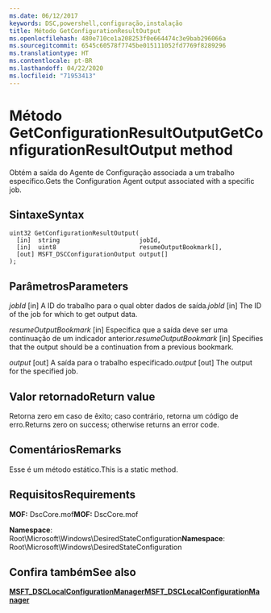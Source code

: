 ```yaml
---
ms.date: 06/12/2017
keywords: DSC,powershell,configuração,instalação
title: Método GetConfigurationResultOutput
ms.openlocfilehash: 480e710ce1a208253f0e664474c3e9bab296066a
ms.sourcegitcommit: 6545c60578f7745be015111052fd7769f8289296
ms.translationtype: HT
ms.contentlocale: pt-BR
ms.lasthandoff: 04/22/2020
ms.locfileid: "71953413"
---
```

# <a name="getconfigurationresultoutput-method"></a><span data-ttu-id="f2091-103">Método GetConfigurationResultOutput</span><span class="sxs-lookup"><span data-stu-id="f2091-103">GetConfigurationResultOutput method</span></span>

<span data-ttu-id="f2091-104">Obtém a saída do Agente de Configuração associada a um trabalho específico.</span><span class="sxs-lookup"><span data-stu-id="f2091-104">Gets the Configuration Agent output associated with a specific job.</span></span>

## <a name="syntax"></a><span data-ttu-id="f2091-105">Sintaxe</span><span class="sxs-lookup"><span data-stu-id="f2091-105">Syntax</span></span>

```mof
uint32 GetConfigurationResultOutput(
  [in]  string                      jobId,
  [in]  uint8                       resumeOutputBookmark[],
  [out] MSFT_DSCConfigurationOutput output[]
);
```

## <a name="parameters"></a><span data-ttu-id="f2091-106">Parâmetros</span><span class="sxs-lookup"><span data-stu-id="f2091-106">Parameters</span></span>

<span data-ttu-id="f2091-107">*jobId* \[in\] A ID do trabalho para o qual obter dados de saída.</span><span class="sxs-lookup"><span data-stu-id="f2091-107">*jobId* \[in\] The ID of the job for which to get output data.</span></span>

<span data-ttu-id="f2091-108">*resumeOutputBookmark* \[in\] Especifica que a saída deve ser uma continuação de um indicador anterior.</span><span class="sxs-lookup"><span data-stu-id="f2091-108">*resumeOutputBookmark* \[in\] Specifies that the output should be a continuation from a previous bookmark.</span></span>

<span data-ttu-id="f2091-109">*output* \[out\] A saída para o trabalho especificado.</span><span class="sxs-lookup"><span data-stu-id="f2091-109">*output* \[out\] The output for the specified job.</span></span>

## <a name="return-value"></a><span data-ttu-id="f2091-110">Valor retornado</span><span class="sxs-lookup"><span data-stu-id="f2091-110">Return value</span></span>

<span data-ttu-id="f2091-111">Retorna zero em caso de êxito; caso contrário, retorna um código de erro.</span><span class="sxs-lookup"><span data-stu-id="f2091-111">Returns zero on success; otherwise returns an error code.</span></span>

## <a name="remarks"></a><span data-ttu-id="f2091-112">Comentários</span><span class="sxs-lookup"><span data-stu-id="f2091-112">Remarks</span></span>

<span data-ttu-id="f2091-113">Esse é um método estático.</span><span class="sxs-lookup"><span data-stu-id="f2091-113">This is a static method.</span></span>

## <a name="requirements"></a><span data-ttu-id="f2091-114">Requisitos</span><span class="sxs-lookup"><span data-stu-id="f2091-114">Requirements</span></span>

<span data-ttu-id="f2091-115">**MOF:** DscCore.mof</span><span class="sxs-lookup"><span data-stu-id="f2091-115">**MOF:** DscCore.mof</span></span>

<span data-ttu-id="f2091-116">**Namespace**: Root\Microsoft\Windows\DesiredStateConfiguration</span><span class="sxs-lookup"><span data-stu-id="f2091-116">**Namespace**: Root\Microsoft\Windows\DesiredStateConfiguration</span></span>

## <a name="see-also"></a><span data-ttu-id="f2091-117">Confira também</span><span class="sxs-lookup"><span data-stu-id="f2091-117">See also</span></span>

[<span data-ttu-id="f2091-118">**MSFT_DSCLocalConfigurationManager**</span><span class="sxs-lookup"><span data-stu-id="f2091-118">**MSFT_DSCLocalConfigurationManager**</span></span>](msft-dsclocalconfigurationmanager.md)
